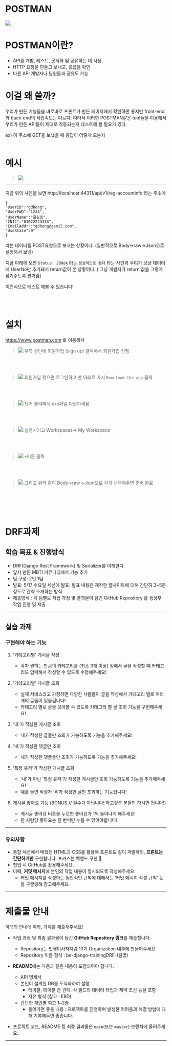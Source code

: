# POSTMAN
![](https://velog.velcdn.com/images/97gkswn/post/da688b03-e636-44cd-b6d9-dbebe7b2fa6a/image.png)

# POSTMAN이란?
- API를 개발, 테스트, 문서화 및 공유하는 데 사용
- HTTP 요청을 만들고 보내고, 응답을 확인
- 다른 API 개발자나 팀원들과 공유도 가능

# 이걸 왜 쓸까?

우리가 만든 기능들을 바로바로 프론트가 만든 페이지에서 확인하면 좋지만 front-end 와 back-end의 작업속도는 다르다. 따라서 이러한 POSTMAN같은 tool들을 이용해서 우리가 만든 API들이 제대로 작동되는지 테스트해 볼 필요가 있다.

ex) 이 주소에 GET을 보냈을 때 응답이 어떻게 오는지
<br>
<br>

# 예시
>![](https://velog.velcdn.com/images/97gkswn/post/737d6cdc-f52c-4cb2-a8fc-f93d32f62605/image.png)
--------------------------------------------------------------------------------------------------------------------------------

지금 위의 사진을 보면 http://localhost:44311/api/v1/reg-accountinfo 라는 주소에

```
{
"UserID":"gdhong",
"UserPWD":"1234",
"UserName":"홍길동",
"CNIC":"01022223333",
"EmailAddr":"gdhong@gamil.com",
"UseState":0"
}
```
라는 데이터를 POST요청으로 보내는 상황이다.
(일반적으로 Body->raw->Json으로 설정해서 보냄)

지금 아래에 보면 `Status: 200ok` 라는 `정상적으로 됐다` 라는 사인과 우리가 보낸 데이터에 UserNo만 추가돼서 return값이 온 상황이다. ( 그냥 개발자가 return 값을 그렇게 넘겨주도록 짠거임)

이런식으로 테스트 해볼 수 있습니다!

<br>
<br>

# 설치
https://www.postman.com 로 이동해서 

>![](https://velog.velcdn.com/images/97gkswn/post/58327789-ecb2-4171-b2b4-cb44f9a8236a/image.png)
우측 상단에 회원가입 (sign up) 클릭해서 회원가입 진행

<br>
<br>

>![](https://velog.velcdn.com/images/97gkswn/post/e72ba233-3ad5-42fd-8067-7fe28ed00cd0/image.png)
회원가입 했으면 로그인하고 맨 아래로 가서 `Download the app` 클릭

<br>
<br>

>![](https://velog.velcdn.com/images/97gkswn/post/8bfcdbb1-3bf2-4b6e-9758-ebb57f882a38/image.png)
요거 클릭해서 exe파일 다운하세용

<br>
<br>

>![](https://velog.velcdn.com/images/97gkswn/post/bcd456a0-4a59-47f0-a06f-b08ae46fd8da/image.png)
실행시키고 Workspaces-> My Workspace

<br>
<br>

>![](https://velog.velcdn.com/images/97gkswn/post/5d277e5b-8b5e-4b67-935f-bac873edf07b/image.png)
`+`버튼 클릭

<br>
<br>

>![](https://velog.velcdn.com/images/97gkswn/post/3bf099cb-c713-4351-b007-efc67fc0c958/image.png)
그리고 위와 같이 Body->raw->Json으로 각각 선택해주면 준비 완료


<br>
<br>
<br>
<br>



# DRF과제 
## 학습 목표 & 진행방식

- DRF(Django Rest Framework) 및 Serializer를 이해한다.
- 앞서 만든 MBTI 커뮤니티에서 기능 추가 
- 팀 구성: 2인 1팀
- 발표: 5/17 수요일 세션에 발표. 발표 내용은 제작한 웹사이트에 대해 간단히 3~5분정도로 간략 소개하는 방식
- 제출방식 : 각 팀별로 작업 과정 및 결과물이 담긴 GitHub Repository 를 생성후 작업 진행 및 제출


---

## 실습 과제


### 구현해야 하는 기능

1. '카테고리별' 게시글 작성 
    - 각자 원하는 만큼의 카테고리를 (최소 3개 이상) 정해서 글을 작성할 때 카테고리도 입력해서 작성할 수 있도록 수정해주세요!

2. '카테고리별' 게시글 조회
    - 실제 서비스라고 가정하면 다양한 사람들이 글을 작성해서 카테고리 별로 여러 개의 글들이 있을겁니다!
    - 카테고리 별로 글을 모아볼 수 있도록 카테고리 별 글 조회 기능을 구현해주세요!
    
3. '내'가 작성한 게시글 조회
    - 내가 작성한 글들만 조회가 가능하도록 기능을 추가해주세요!
    
4. '내'가 작성한 댓글만 조회
    - 내가 작성한 댓글들만 조회가 가능하도록 기능을 추가해주세요!
    
5. '특정 유저'가 작성한 게시글 조회
    - '내'가 아닌 '특정 유저'가 작성한 게시글만 조회 가능하도록 기능을 추가해주세요!
    - 예를 들면 작성자 'A'가 작성한 글만 조회하는 기능입니다!    

6. 게시글 좋아요 기능 (BONUS // 필수가 아닙니다! 하고싶은 분들만 하시면 됩니다!)
    - 게시글 좋아요 버튼을 누르면 좋아요가 1씩 늘어나게 해주세요!
    - 한 사람당 좋아요는 한 번씩만 누를 수 있어야합니다!

---

### 유의사항

- 통합 세션에서 배웠던 HTML과 CSS를 활용해 프론트도 같이 개발하되, **프론트는 간단하게만** 구현합니다. 
포커스는 백엔드 구현 🎯
- 협업 시 GitHub를 활용해주세요.
- 이때, **커밋 메시지**에 본인의 작업 내용이 명시되도록 작성해주세요.
    - 커밋 메시지를 작성하는 일반적인 규칙에 대해서는 ‘커밋 메시지 작성 규칙' 등을 구글링해 참고해주세요.

---

# 제출물 안내


아래의 안내에 따라, 과제를 제출해주세요!

- 작업 과정 및 최종 결과물이 담긴 **GitHub Repository 링크**를 제출합니다.
    - Repository는 멋쟁이사자처럼 10기 Organization 내부에 만들어주세요.
    - Repository 이름 형식 : be-django-trainingDRF-(팀명)


- **README**에는 다음과 같은 내용이 포함되어야 합니다.
    - API 명세서
    - 본인이 설계한 DB를 도식화하여 설명
        - 테이블, 테이블 간 관계, 각 필드의 데이터 타입과 제약 조건 등을 포함
        - 자유 형식 (참고 : ERD)
    - 간단한 개인별 회고 1~2줄
        - 들어가면 좋을 내용 : 프로젝트를 진행하며 발생한 어려움과 해결 방법에 대해 기록해두면 좋습니다.
- 프로젝트 코드, README 등 최종 결과물은 `main`(또는 `master`) 브랜치에 올려주세요.
 

---


